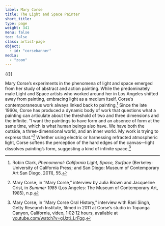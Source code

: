 ```yaml
---
label: Mary Corse
title: The Light and Space Painter
short_title:
type: page
weight: 341
menu: false
toc: false
class: artist-page
object:
  - id: "corsebanner"
media:
  - "zoom"
---
```

{{<q-figure id="corsebanner">}}

Mary Corse’s experiments in the phenomena of light and space emerged from her study of abstract and action painting. While the predominately male Light and Space artists who worked around her in Los Angeles shifted away from painting, embracing light as a medium itself, Corse’s contemporaneous work always linked back to painting.[^1] Since the late 1960s, Corse has produced a dynamic body of work that questions what a painting can articulate about the threshold of two and three dimensions and the infinite. “I want the paintings to have form and an absence of form at the same time, which is what human beings also have. We have both the outside, a three-dimensional world, and an inner world. My work is trying to express that.”[^2] Whether using electric or harnessing refracted atmospheric light, Corse softens the perception of the hard edges of the canvas—light dissolves painting’s form, suggesting a kind of infinite space.[^3]

[^1]: Robin Clark, *Phenomenal: California Light, Space, Surface* (Berkeley: University of California Press; and San Diego: Museum of Contemporary Art San Diego, 2011), 55.

[^2]: Mary Corse, in “Mary Corse,” interview by Julia Brown and Jacqueline Crist, in *Summer 1985* (Los Angeles: The Museum of Contemporary Art, 1985), n.p.

[^3]: Mary Corse, in “Mary Corse Oral History,” interview with Rani Singh, Getty Research Institute, filmed in 2011 at Corse’s studio in Topanga Canyon, California, video, 1:02:12 hours, available at [youtube.com/watch?v=gUzti\_LrFgg](https://www.youtube.com/watch?v=gUzti\_LrFgg).
